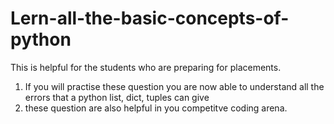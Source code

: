 # Lern-all-the-basic-concepts-of-python
This is helpful for the students who are preparing for placements.

1) If you will practise these question you are now able to understand all the errors that a python list, dict, tuples can give
2) these question are also helpful in you competitve coding arena.

